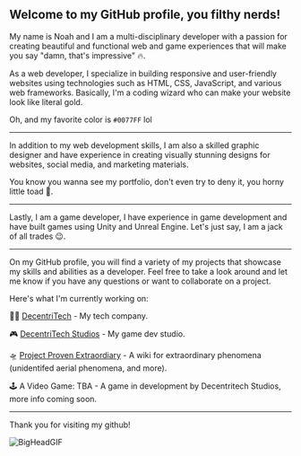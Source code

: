 ## Welcome to my GitHub profile, you filthy nerds! 

My name is Noah and I am a multi-disciplinary developer with a passion for creating beautiful 
and functional web and game experiences that will make you say "damn, that's impressive" 🔥.

As a web developer, I specialize in building responsive and user-friendly websites 
using technologies such as HTML, CSS, JavaScript, and various web frameworks. Basically, I'm a coding wizard who 
can make your website look like literal gold.

Oh, and my favorite color is `#0077FF` lol

---

In addition to my web development skills, I am also a skilled graphic designer 
and have experience in creating visually stunning designs for websites, social media, and marketing materials. 

You know you wanna see my portfolio, don't even try to deny it, you horny little toad 🐸.

---

Lastly, I am a game developer, I have experience in game development and have built games using Unity and Unreal Engine. 
Let's just say, I am  a jack of all trades 😉.

---

On my GitHub profile, you will find a variety of my projects that showcase my skills and abilities as a developer. 
Feel free to take a look around and let me know if you have any questions or want to collaborate on a project.

Here's what I'm currently working on:

👨‍💻 [DecentriTech](www.decentritech.com) - My tech company.

🎮 [DecentriTech Studios](studio.decentritech.com) - My game dev studio.

🛸 [Project Proven Extraordiary](www.provenextraordinary.com) - A wiki for extraordinary phenomena (unidentifed aerial phenomena, and more).

🕹️ A Video Game: TBA - A game in development by Decentritech Studios, more info coming soon.

---

Thank you for visiting my github!

![BigHeadGIF](https://user-images.githubusercontent.com/48492587/214170665-e1c8aefd-7cc3-425e-9942-aa9017215d76.gif)
